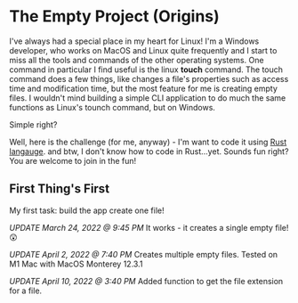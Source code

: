 # The Empty Project (Origins)
I've always had a special place in my heart for Linux!  I'm a Windows developer, who works on MacOS and Linux quite frequently and 
I start to miss all the tools and commands of the other operating systems.  One command in particular I find useful is the linux **touch** command.
The touch command does a few things, like changes a file's properties such as access time and modification time, but the most feature for me is creating empty files. 
I wouldn't mind building a simple CLI application to do much the same functions as Linux's tounch command, but on Windows.

Simple right?

Well, here is the challenge (for me, anyway) - I'm want to code it using [Rust langauge](https://www.rust-lang.org/). 
and btw, I don't know how to code in Rust...yet.  Sounds fun right?  You are welcome to join in the fun!

## First Thing's First
My first task: build the app create one file!

_UPDATE March 24, 2022 @ 9:45 PM_
It works - it creates a single empty file!  😲

_UPDATE April 2, 2022 @ 7:40 PM_
Creates multiple empty files. Tested on M1 Mac with MacOS Monterey 12.3.1

_UPDATE April 10, 2022 @ 3:40 PM_
Added function to get the file extension for a file.
